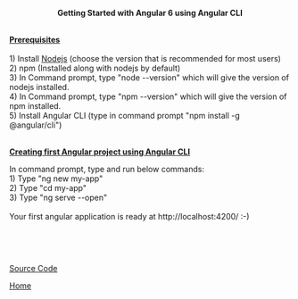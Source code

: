 <p style="text-align: center;"><strong>Getting Started with Angular 6 using Angular CLI</strong></p>
<p><br /><span style="text-decoration: underline;"><strong>Prerequisites</strong></span><br /><br />1) Install <a href="https://nodejs.org/en/" target="_blank">Nodejs</a> (choose the version that is recommended for most users)<br />2) npm (Installed along with nodejs by default)<br />3) In Command prompt, type "node --version" which will give the version of nodejs installed.<br />4) In Command prompt, type "npm --version" which will give the version of npm installed.<br />5) Install Angular CLI (type in command prompt "npm install -g @angular/cli")</p>
<p><br /><span style="text-decoration: underline;"><strong>Creating first Angular project using Angular CLI</strong></span></p>
<p>In command prompt, type and run below commands:<br />1) Type "ng new my-app" <br />2) Type "cd my-app"<br />3) Type "ng serve --open"<br /><br />Your first angular application is ready at http://localhost:4200/ :-)</p>
<p>&nbsp;</p>
<p>&nbsp;</p>

<a href="https://github.com/ibabuashok/FrontEnd/tree/master/src/angular/tutorial/angular-getting-started/my-app" target="_blank">Source Code</a>

<a href="../../">Home</a>
